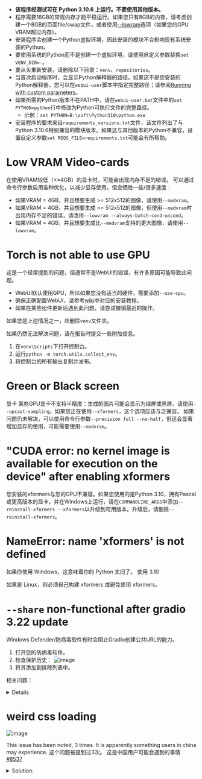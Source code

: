 - **该程序经测试可在 Python 3.10.6 上运行。不要使用其他版本。**
- 程序需要16GB的常规内存才能平稳运行。如果您只有8GB的内存，请考虑创建一个8GB的页面file/swap文件，或者使用[--lowram](https://github.com/AUTOMATIC1111/stable-diffusion-webui/wiki/Command-Line-Arguments-and-Settings)选项（如果您的GPU VRAM超过内存）。
- 安装程序会创建一个Python虚拟环境，因此安装的模块不会影响现有系统安装的Python。
- 要使用系统的Python而不是创建一个虚拟环境，请使用自定义参数替换`set VENV_DIR=-`。
- 要从头重新安装，请删除以下目录：`venv`、`repositories`。
- 当首次启动程序时，会显示Python解释器的路径。如果这不是您安装的Python解释器，您可以在`webui-user`脚本中指定完整路径；请参阅[Running with custom parameters](Run-with-Custom-Parameters)。
- 如果所需的Python版本不在PATH中，请在`webui-user.bat`文件中的`set PYTHON=python`行中修改为Python可执行文件的完整路径。
    - 示例：`set PYTHON=B:\soft\Python310\python.exe`
- 安装程序的要求来自`requirements_versions.txt`文件，该文件列出了与Python 3.10.6特别兼容的模块版本。如果这与其他版本的Python不兼容，设置自定义参数`set REQS_FILE=requirements.txt`可能会有所帮助。

# Low VRAM Video-cards
在使用VRAM较低（<=4GB）的显卡时，可能会出现内存不足的错误。
可以通过命令行参数启用各种优化，以减少显存使用，但会牺牲一些/很多速度：
- 如果VRAM = 4GB，并且想要生成 >= 512x512的图像，请使用`--medvram`。
- 如果VRAM = 4GB，并且想要生成 >= 512x512的图像，但使用`--medvram`时出现内存不足的错误，请改用`--lowvram --always-batch-cond-uncond`。
- 如果VRAM = 4GB，并且想要生成比`--medvram`支持的更大图像，请使用`--lowvram`。

# Torch is not able to use GPU
这是一个经常提到的问题，但通常不是WebUI的错误，有许多原因可能导致此问题。
- WebUI默认使用GPU，所以如果您没有适当的硬件，需要添加`--use-cpu`。
- 确保正确配置WebUI，请参考[wiki](https://github.com/AUTOMATIC1111/stable-diffusion-webui/wiki)中对应的安装教程。
- 如果在某些组件更新后遇到此问题，请尝试撤销最近的操作。

如果您是上述情况之一，应删除`venv`文件夹。

如果仍然无法解决问题，请在报告时提交一些附加信息。
1. 在`venv\Scripts`下打开控制台。
2. 运行`python -m torch.utils.collect_env`。
3. 将控制台的所有输出复制并发布。

# Green or Black screen
显卡
某些GPU显卡不支持半精度：生成的图片可能会显示为绿屏或黑屏。请使用`--upcast-sampling`。如果您正在使用`--xformers`，这个选项应该与之兼容。
如果问题仍未解决，可以使用命令行参数`--precision full --no-half`，但这会显著增加显存的使用，可能需要使用`--medvram`。

# "CUDA error: no kernel image is available for execution on the device" after enabling xformers
您安装的xformers与您的GPU不兼容。如果您使用的是Python 3.10，拥有Pascal或更高版本的显卡，并在Windows上运行，请在`COMMANDLINE_ARGS`中添加`--reinstall-xformers --xformers`以升级到可用版本。升级后，请删除`--reinstall-xformers`。

# NameError: name 'xformers' is not defined
如果你使用 Windows，这意味着你的 Python 太旧了。 使用 3.10

如果是 Linux，则必须自己构建 xformers 或避免使用 xformers。

# `--share` non-functional after gradio 3.22 update

Windows Defender/防病毒软件有时会阻止Gradio创建公共URL的能力。

1. 打开您的防病毒软件。
2. 检查保护历史：
   ![image](https://user-images.githubusercontent.com/98228077/229028161-4ad3c837-ae3f-45f7-9a0a-fa165d70d943.png)
3. 将其添加到排除列表中。

相关问题：
<details>

https://github.com/gradio-app/gradio/issues/3230 \
https://github.com/gradio-app/gradio/issues/3677
</details>

# weird css loading

![image](https://user-images.githubusercontent.com/98228077/229085355-0fbd56d6-fe1c-4858-8701-6c5697b9a6d6.png)

This issue has been noted, 3 times. It is apparently something users in china may experience.
这个问题被提到过3次。 这是中国用户可能会遇到的事情
[#8537](https://github.com/AUTOMATIC1111/stable-diffusion-webui/issues/8537)

<details><summary> Solution: </summary>

这个问题是因为我的电脑注册表中的CSS文件类型信息有误，导致CSS解析和应用出错。
解决方案：
![image](https://user-images.githubusercontent.com/98228077/229086022-f27858a3-c9d9-470c-87cc-aa1974b7c5d0.png)


根据上图定位，修改最后的Content Type和PerceivedType。
最后重启机器，删除浏览器缓存，强制刷新网页 (shift+f5).
Thanks to https://www.bilibili.com/read/cv19519519
</details>